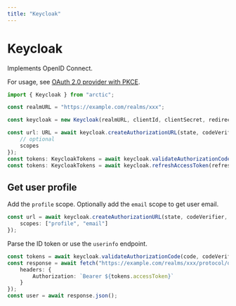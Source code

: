 ```yaml
---
title: "Keycloak"
---
```


# Keycloak

Implements OpenID Connect.

For usage, see [OAuth 2.0 provider with PKCE](/guides/oauth2-pkce).

```ts
import { Keycloak } from "arctic";

const realmURL = "https://example.com/realms/xxx";

const keycloak = new Keycloak(realmURL, clientId, clientSecret, redirectURI);
```

```ts
const url: URL = await keycloak.createAuthorizationURL(state, codeVerifier, {
	// optional
	scopes
});
const tokens: KeycloakTokens = await keycloak.validateAuthorizationCode(code);
const tokens: KeycloakTokens = await keycloak.refreshAccessToken(refreshToken);
```

## Get user profile

Add the `profile` scope. Optionally add the `email` scope to get user email.

```ts
const url = await keycloak.createAuthorizationURL(state, codeVerifier, {
	scopes: ["profile", "email"]
});
```

Parse the ID token or use the `userinfo` endpoint.

```ts
const tokens = await keycloak.validateAuthorizationCode(code, codeVerifier);
const response = await fetch("https://example.com/realms/xxx/protocol/openid-connect/userinfo", {
	headers: {
		Authorization: `Bearer ${tokens.accessToken}`
	}
});
const user = await response.json();
```
